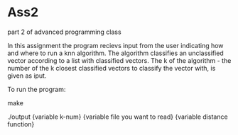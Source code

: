 # Ass2
part 2 of advanced programming class

In this assignment the program recievs input from the user indicating how and where to run a knn algorithm.
The algorithm classifies an unclassified vector according to a list with classified vectors.
The k of the algorithm - the number of the k closest classified vectors to classify the vector with, is given as iput.

To run the program:

make

./output {variable k-num} {variable file you want to read} {variable distance function}
